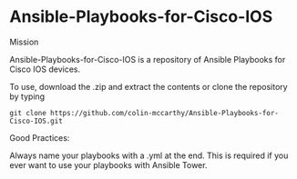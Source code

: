 # Ansible-Playbooks-for-Cisco-IOS


Mission

Ansible-Playbooks-for-Cisco-IOS is a repository of Ansible Playbooks for Cisco IOS devices.

To use, download the .zip and extract the contents or clone the repository by typing

```git clone https://github.com/colin-mccarthy/Ansible-Playbooks-for-Cisco-IOS.git```


Good Practices:

Always name your playbooks with a .yml at the end. This is required if you ever want to use your playbooks with Ansible Tower.








